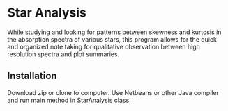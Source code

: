 # Star Analysis
While studying and looking for patterns between skewness and kurtosis in the absorption spectra of various stars, this program allows for the quick and organized note taking for qualitative observation between high resolution spectra and plot summaries. 

## Installation
Download zip or clone to computer. Use Netbeans or other Java compiler and run main method in StarAnalysis class.
